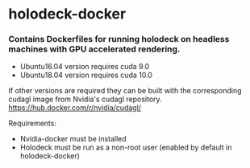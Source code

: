# holodeck-docker

### Contains Dockerfiles for running holodeck on headless machines with GPU accelerated rendering. 

* Ubuntu16.04 version requires cuda 9.0
* Ubuntu18.04 version requires cuda 10.0

If other versions are required they can be built with the corresponding cudagl image from Nvidia's cudagl repository.
https://hub.docker.com/r/nvidia/cudagl/

Requirements:
* Nvidia-docker must be installed 
* Holodeck must be run as a non-root user (enabled by default in holodeck-docker) 

